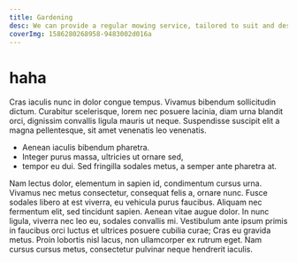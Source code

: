 ```yaml
---
title: Gardening
desc: We can provide a regular mowing service, tailored to suit and designed to keep your lawns and property looking tidy and well presented.
coverImg: 1586280268958-9483002d016a
---
```


# haha

Cras iaculis nunc in dolor congue tempus. Vivamus bibendum sollicitudin dictum. Curabitur scelerisque, lorem nec posuere lacinia, diam urna blandit orci, dignissim convallis ligula mauris ut neque. Suspendisse suscipit elit a magna pellentesque, sit amet venenatis leo venenatis. 

- Aenean iaculis bibendum pharetra. 
- Integer purus massa, ultricies ut ornare sed, 
- tempor eu dui. Sed fringilla sodales metus, a semper ante pharetra at. 

Nam lectus dolor, elementum in sapien id, condimentum cursus urna. Vivamus nec metus consectetur, consequat felis a, ornare nunc. Fusce sodales libero at est viverra, eu vehicula purus faucibus. Aliquam nec fermentum elit, sed tincidunt sapien. Aenean vitae augue dolor. In nunc ligula, viverra nec leo eu, sodales convallis mi. Vestibulum ante ipsum primis in faucibus orci luctus et ultrices posuere cubilia curae; Cras eu gravida metus. Proin lobortis nisl lacus, non ullamcorper ex rutrum eget. Nam cursus cursus metus, consectetur pulvinar neque hendrerit iaculis.
